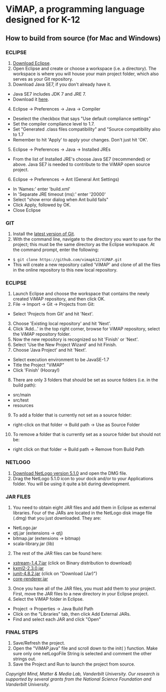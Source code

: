 # ViMAP, a programming language designed for K-12

## How to build from source (for Mac and Windows)

### ECLIPSE

1. [Download Eclipse](https://www.eclipse.org/downloads/).
2. Open Eclipse and create or choose a workspace (i.e. a directory). The workspace is where you will house your main project folder, which also serves as your Git repository.
3. Download Java SE7, if you don't already have it.
  * Java SE7 includes JDK 7 and JRE 7.
  * Download it [here](http://docs.oracle.com/javase/7/docs/webnotes/install/index.html).
4. Eclipse -> Preferences -> Java -> Compiler
  * Deselect the checkbox that says "Use default compliance settings"
  * Set the compiler compliance level to 1.7.
  * Set "Generated .class files compatibility" and "Source compatibility also to 1.7
  * Remember to hit 'Apply' to apply your changes.  Don't just hit 'OK'.
5. Eclipse -> Preferences -> Java -> Installed JREs
  * From the list of Installed JRE's choose Java SE7 (recommended) or above. Java SE7 is needed to contribute to the ViMAP open source project.
6. Eclipse -> Preferences -> Ant (General Ant Settings)
  * In 'Names:' enter 'build.xml'
  * In 'Separate JRE timeout (ms):' enter '20000'
  * Select "show error dialog when Ant build fails"
  * Click Apply, followed by OK.
  * Close Eclipse


### GIT
1. Install the [latest version of Git](http://git-scm.com/downloads).
2. With the command line, navigate to the directory you want to use for the project; this must be the same directory as the Eclipse workspace.  At the command prompt, enter the following: 
  * ```$ git clone https://github.com/vimapk12/ViMAP.git ```
  * This will create a new repository called 'ViMAP' and clone of all the files in the online repository to this new local repository.


### ECLIPSE
1. Launch Eclipse and choose the workspace that contains the newly created ViMAP repository, and then click OK.
2. File -> Import -> Git -> Projects from Git:
  * Select 'Projects from Git' and hit 'Next'.
3. Choose 'Existing local repository' and hit 'Next'.
4. Click 'Add...' in the top right corner, browse for ViMAP repository, select the ViMAP repository folder.
5. Now the new repository is recognized so hit 'Finish' or 'Next'.
6. Select 'Use the New Project Wizard' and hit Finish.
7. Choose 'Java Project' and hit 'Next'.
  * Select execution environment to be JavaSE-1.7
  * Title the Project "ViMAP" 
  * Click 'Finish' (Hooray!)
8. There are only 3 folders that should be set as source folders (i.e. in the build path): 
  * src/main
  * src/test
  * resources   
9. To add a folder that is currently not set as a source folder:
  * right-click on that folder -> Build path -> Use as Source Folder
10. To remove a folder that is currently set as a source folder but should not be:
  * right click on that folder -> Build path -> Remove from Build Path


### NETLOGO
1. [Download NetLogo version 5.1.0](https://ccl.northwestern.edu/netlogo/download.shtml) and open the DMG file.
2. Drag the NetLogo 5.1.0 icon to your dock and/or to your Applications folder. You will be using it quite a bit during development.


### JAR FILES
1. You need to obtain eight JAR files and add them in Eclipse as external libraries. Four of the JARs are located in the NetLogo disk image file (.dmg) that you just downloaded. They are:
  * NetLogo.jar 
  * qtj.jar (extensions -> qtj) 
  * bitmap.jar (extensions -> bitmap) 
  * scala-library.jar (lib) 
2. The rest of the JAR files can be found here:
  * [xstream-1.4.7.jar](http://xstream.codehaus.org/download.html) (click on Binary distribution to download)
  * [kxml2-2.3.0.jar](http://sourceforge.net/projects/kxml/files/kxml2/2.3.0/)
  * [junit-4.8.2.jar](http://mvnrepository.com/artifact/junit/junit/4.8.2) (click on "Download (Jar)")
  * [core-renderer.jar](http://code.google.com/p/flying-saucer/downloads/detail?name=flyingsaucer-R8.zip&can=2&q=)
3. Once you have all of the JAR files, you must add them to your project. First, move the JAR files to a new directory in your Eclipse project.
4. Select the ViMAP folder in Eclipse.
  * Project -> Properties -> Java Build Path
  * Click on the "Libraries" tab, then click Add External JARs.
  * Find and select each JAR and click "Open"


### FINAL STEPS
1. Save/Refresh the project.
2. Open the "ViMAP.java" file and scroll down to the init( ) function. Make sure only one netLogoFile String is selected and comment the other strings out. 
3. Save the Project and Run to launch the project from source.

*Copyright Mind, Matter & Media Lab, Vanderbilt University. Our research is supported by several grants from the National Science Foundation and Vanderbilt University.*

